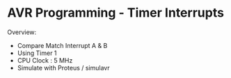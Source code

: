 # AVR Programming - Timer Interrupts

Overview:
- Compare Match Interrupt A & B
- Using Timer 1
- CPU Clock : 5 MHz
- Simulate with Proteus / simulavr
